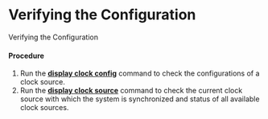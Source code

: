 Verifying the Configuration
===========================

Verifying the Configuration

#### Procedure

1. Run the [**display clock config**](cmdqueryname=display+clock+config) command to check the configurations of a clock source.
2. Run the [**display clock source**](cmdqueryname=display+clock+source) command to check the current clock source with which the system is synchronized and status of all available clock sources.